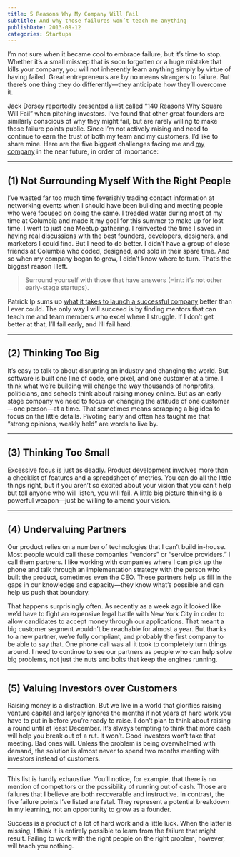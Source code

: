 ```yaml
---
title: 5 Reasons Why My Company Will Fail
subtitle: And why those failures won’t teach me anything
publishDate: 2013-08-12
categories: Startups
---
```


I’m not sure when it became cool to embrace failure, but it’s time to stop. Whether it’s a small misstep that is soon forgotten or a huge mistake that kills your company, you will not inherently learn anything simply by virtue of having failed. Great entrepreneurs are by no means strangers to failure. But there’s one thing they do differently—they anticipate how they’ll overcome it.

Jack Dorsey [reportedly](http://www.inc.com/audacious-companies/issie-lapowsky/square.html) presented a list called “140 Reasons Why Square Will Fail” when pitching investors. I’ve found that other great founders are similarly conscious of why they might fail, but are rarely willing to make those failure points public. Since I’m not actively raising and need to continue to earn the trust of both my team and my customers, I’d like to share mine. Here are the five biggest challenges facing me and [my company](http://valet.io/) in the near future, in order of importance:

----

## (1) Not Surrounding Myself With the Right People
I’ve wasted far too much time feverishly trading contact information at networking events when I should have been building and meeting people who were focused on doing the same. I treaded water during most of my time at Columbia and made it my goal for this summer to make up for lost time. I went to just one Meetup gathering. I reinvested the time I saved in having real discussions with the best founders, developers, designers, and marketers I could find. But I need to do better. I didn’t have a group of close friends at Columbia who coded, designed, and sold in their spare time. And so when my company began to grow, I didn’t know where to turn. That’s the biggest reason I left.

> Surround yourself with those that have answers (Hint: it’s not other early-stage startups).

Patrick Ip sums up [what it takes to launch a successful company](http://technori.com/2013/05/4445-surrounding-yourself-with-other-startups-will-not-accelerate-your-companys-growth/) better than I ever could. The only way I will succeed is by finding mentors that can teach me and team members who excel where I struggle. If I don’t get better at that, I’ll fail early, and I’ll fail hard.

----

## (2) Thinking Too Big
It’s easy to talk to about disrupting an industry and changing the world. But software is built one line of code, one pixel, and one customer at a time. I think what we’re building will change the way thousands of nonprofits, politicians, and schools think about raising money online. But as an early stage company we need to focus on changing the attitude of one customer—one person—at a time. That sometimes means scrapping a big idea to focus on the little details. Pivoting early and often has taught me that “strong opinions, weakly held” are words to live by.

----

## (3) Thinking Too Small
Excessive focus is just as deadly. Product development involves more than a checklist of features and a spreadsheet of metrics. You can do all the little things right, but if you aren’t so excited about your vision that you can’t help but tell anyone who will listen, you will fail. A little big picture thinking is a powerful weapon—just be willing to amend your vision.

----

## (4) Undervaluing Partners
Our product relies on a number of technologies that I can’t build in-house. Most people would call these companies “vendors” or “service providers.” I call them partners. I like working with companies where I can pick up the phone and talk through an implementation strategy with the person who built the product, sometimes even the CEO. These partners help us fill in the gaps in our knowledge and capacity—they know what’s possible and can help us push that boundary.

That happens surprisingly often. As recently as a week ago it looked like we’d have to fight an expensive legal battle with New York City in order to allow candidates to accept money through our applications. That meant a big customer segment wouldn’t be reachable for almost a year. But thanks to a new partner, we’re fully compliant, and probably the first company to be able to say that. One phone call was all it took to completely turn things around. I need to continue to see our partners as people who can help solve big problems, not just the nuts and bolts that keep the engines running.

----

## (5) Valuing Investors over Customers
Raising money is a distraction. But we live in a world that glorifies raising venture capital and largely ignores the months if not years of hard work you have to put in before you’re ready to raise. I don’t plan to think about raising a round until at least December. It’s always tempting to think that more cash will help you break out of a rut. It won’t. Good investors won’t take that meeting. Bad ones will. Unless the problem is being overwhelmed with demand, the solution is almost never to spend two months meeting with investors instead of customers.

----

This list is hardly exhaustive. You’ll notice, for example, that there is no mention of competitors or the possibility of running out of cash. Those are failures that I believe are both recoverable and instructive. In contrast, the five failure points I’ve listed are fatal. They represent a potential breakdown in my learning, not an opportunity to grow as a founder.

Success is a product of a lot of hard work and a little luck. When the latter is missing, I think it is entirely possible to learn from the failure that might result. Failing to work with the right people on the right problem, however, will teach you nothing.